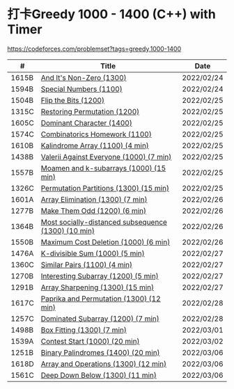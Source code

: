 
# 打卡Greedy 1000 - 1400 (C++) with Timer
https://codeforces.com/problemset?tags=greedy,1000-1400 <br/>

|  #  | Title           |    Date  | 
|-----|---------------- | --------------- |
|  1615B  |[And It's Non-Zero (1300) ](https://github.com/JunBinLiang/Codeforce/blob/main/code/1615B.txt)   |2022/02/24|
|  1594B  |[Special Numbers (1100) ](https://github.com/JunBinLiang/Codeforce/blob/main/code/1594B.txt)   |2022/02/24|
|  1504B  |[Flip the Bits (1200) ](https://github.com/JunBinLiang/Codeforce/blob/main/code/1504B.txt)   |2022/02/25|
|  1315C  |[Restoring Permutation (1200) ](https://github.com/JunBinLiang/Codeforce/blob/main/code/1315C.txt)   |2022/02/25|
|  1605C  |[Dominant Character (1400) ](https://github.com/JunBinLiang/Codeforce/blob/main/code/1605C.txt)   |2022/02/25|
|  1574C  |[Combinatorics Homework	 (1100) ](https://github.com/JunBinLiang/Codeforce/blob/main/code/1574C.txt)   |2022/02/25|
|  1610B  |[Kalindrome Array	 (1100) (4 min) ](https://github.com/JunBinLiang/Codeforce/blob/main/code/1610B.txt)   |2022/02/25|
|  1438B  |[Valerii Against Everyone	 (1000) (7 min) ](https://github.com/JunBinLiang/Codeforce/blob/main/code/1438B.txt)   |2022/02/25|
|  1557B  |[Moamen and k-subarrays	 (1000) (15 min) ](https://github.com/JunBinLiang/Codeforce/blob/main/code/1557B.txt)   |2022/02/25|
|  1326C  |[Permutation Partitions	 (1300) (15 min) ](https://github.com/JunBinLiang/Codeforce/blob/main/code/1326C.txt)   |2022/02/25|
|  1601A  |[ Array Elimination	 (1300) (7 min) ](https://github.com/JunBinLiang/Codeforce/blob/main/code/1601A.txt)   |2022/02/26|
|  1277B  |[ Make Them Odd	 (1200) (6 min) ](https://github.com/JunBinLiang/Codeforce/blob/main/code/1277B.txt)   |2022/02/26|
|  1364B  |[ Most socially-distanced subsequence	 (1300) (10 min) ](https://github.com/JunBinLiang/Codeforce/blob/main/code/1364B.txt)   |2022/02/26|
|  1550B  |[ Maximum Cost Deletion	 (1000) (6 min) ](https://github.com/JunBinLiang/Codeforce/blob/main/code/1550B.txt)   |2022/02/26|
|  1476A  |[ K-divisible Sum	 (1000) (5 min) ](https://github.com/JunBinLiang/Codeforce/blob/main/code/1476A.txt)   |2022/02/27|
|  1360C  |[ Similar Pairs		 (1100) (4 min) ](https://github.com/JunBinLiang/Codeforce/blob/main/code/1360C.txt)   |2022/02/27|
|  1270B  |[ Interesting Subarray		 (1200) (5 min) ](https://github.com/JunBinLiang/Codeforce/blob/main/code/1270B.txt)   |2022/02/27|
|  1291B  |[ Array Sharpening		 (1300) (15 min) ](https://github.com/JunBinLiang/Codeforce/blob/main/code/1291B.txt)   |2022/02/27|
|  1617C  |[ Paprika and Permutation		 (1300) (12 min) ](https://github.com/JunBinLiang/Codeforce/blob/main/code/1617C.txt)   |2022/02/28|
|  1257C  |[ Dominated Subarray		 (1200) (7 min) ](https://github.com/JunBinLiang/Codeforce/blob/main/code/1257C.txt)   |2022/02/28|
|  1498B  |[ Box Fitting		 (1300) (7 min) ](https://github.com/JunBinLiang/Codeforce/blob/main/code/1498B.txt)   |2022/03/01|
|  1539A  |[ Contest Start		 (1000) (20 min) ](https://github.com/JunBinLiang/Codeforce/blob/main/code/1539A.txt)   |2022/03/02|
|  1251B  |[ Binary Palindromes		 (1400) (20 min) ](https://github.com/JunBinLiang/Codeforce/blob/main/code/1251B.txt)   |2022/03/06|
|  1618D  |[  Array and Operations	 (1300) (12 min) ](https://github.com/JunBinLiang/Codeforce/blob/main/code/1618D.txt)   |2022/03/06|
|  1561C  |[  Deep Down Below	 (1300) (11 min) ](https://github.com/JunBinLiang/Codeforce/blob/main/code/1561C.txt)   |2022/03/06|
